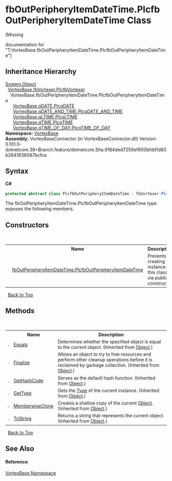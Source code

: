 # fbOutPeripheryItemDateTime.PlcfbOutPeripheryItemDateTime Class
 

\[Missing <summary> documentation for "T:VortexBase.fbOutPeripheryItemDateTime.PlcfbOutPeripheryItemDateTime"\]


## Inheritance Hierarchy
<a href="https://docs.microsoft.com/dotnet/api/system.object" target="_blank">System.Object</a><br />&nbsp;&nbsp;<a href="T_VortexBase_fbVortexer_PlcfbVortexer.md">VortexBase.fbVortexer.PlcfbVortexer</a><br />&nbsp;&nbsp;&nbsp;&nbsp;VortexBase.fbOutPeripheryItemDateTime.PlcfbOutPeripheryItemDateTime<br />&nbsp;&nbsp;&nbsp;&nbsp;&nbsp;&nbsp;<a href="T_VortexBase_qDATE_PlcqDATE.md">VortexBase.qDATE.PlcqDATE</a><br />&nbsp;&nbsp;&nbsp;&nbsp;&nbsp;&nbsp;<a href="T_VortexBase_qDATE_AND_TIME_PlcqDATE_AND_TIME.md">VortexBase.qDATE_AND_TIME.PlcqDATE_AND_TIME</a><br />&nbsp;&nbsp;&nbsp;&nbsp;&nbsp;&nbsp;<a href="T_VortexBase_qLTIME_PlcqLTIME.md">VortexBase.qLTIME.PlcqLTIME</a><br />&nbsp;&nbsp;&nbsp;&nbsp;&nbsp;&nbsp;<a href="T_VortexBase_qTIME_PlcqTIME.md">VortexBase.qTIME.PlcqTIME</a><br />&nbsp;&nbsp;&nbsp;&nbsp;&nbsp;&nbsp;<a href="T_VortexBase_qTIME_OF_DAY_PlcqTIME_OF_DAY.md">VortexBase.qTIME_OF_DAY.PlcqTIME_OF_DAY</a><br />
**Namespace:**&nbsp;<a href="N_VortexBase.md">VortexBase</a><br />**Assembly:**&nbsp;VortexBaseConnector (in VortexBaseConnector.dll) Version: 0.101.0-dotnetcore.38+Branch.feature/dotnetcore.Sha.9184ded7250ef900bfdd1d83b2841836087bcfce

## Syntax

**C#**<br />
``` C#
protected abstract class PlcfbOutPeripheryItemDateTime : fbVortexer.PlcfbVortexer
```

The fbOutPeripheryItemDateTime.PlcfbOutPeripheryItemDateTime type exposes the following members.


## Constructors
&nbsp;<table><tr><th></th><th>Name</th><th>Description</th></tr><tr><td>![Protected method](media/protmethod.gif "Protected method")</td><td><a href="M_VortexBase_fbOutPeripheryItemDateTime_PlcfbOutPeripheryItemDateTime__ctor.md">fbOutPeripheryItemDateTime.PlcfbOutPeripheryItemDateTime</a></td><td>
Prevents creating instance of this class via public constructor</td></tr></table>&nbsp;
<a href="#fboutperipheryitemdatetime.plcfboutperipheryitemdatetime-class">Back to Top</a>

## Methods
&nbsp;<table><tr><th></th><th>Name</th><th>Description</th></tr><tr><td>![Public method](media/pubmethod.gif "Public method")</td><td><a href="https://docs.microsoft.com/dotnet/api/system.object.equals#System_Object_Equals_System_Object_" target="_blank">Equals</a></td><td>
Determines whether the specified object is equal to the current object.
 (Inherited from <a href="https://docs.microsoft.com/dotnet/api/system.object" target="_blank">Object</a>.)</td></tr><tr><td>![Protected method](media/protmethod.gif "Protected method")</td><td><a href="https://docs.microsoft.com/dotnet/api/system.object.finalize#System_Object_Finalize" target="_blank">Finalize</a></td><td>
Allows an object to try to free resources and perform other cleanup operations before it is reclaimed by garbage collection.
 (Inherited from <a href="https://docs.microsoft.com/dotnet/api/system.object" target="_blank">Object</a>.)</td></tr><tr><td>![Public method](media/pubmethod.gif "Public method")</td><td><a href="https://docs.microsoft.com/dotnet/api/system.object.gethashcode#System_Object_GetHashCode" target="_blank">GetHashCode</a></td><td>
Serves as the default hash function.
 (Inherited from <a href="https://docs.microsoft.com/dotnet/api/system.object" target="_blank">Object</a>.)</td></tr><tr><td>![Public method](media/pubmethod.gif "Public method")</td><td><a href="https://docs.microsoft.com/dotnet/api/system.object.gettype#System_Object_GetType" target="_blank">GetType</a></td><td>
Gets the <a href="https://docs.microsoft.com/dotnet/api/system.type" target="_blank">Type</a> of the current instance.
 (Inherited from <a href="https://docs.microsoft.com/dotnet/api/system.object" target="_blank">Object</a>.)</td></tr><tr><td>![Protected method](media/protmethod.gif "Protected method")</td><td><a href="https://docs.microsoft.com/dotnet/api/system.object.memberwiseclone#System_Object_MemberwiseClone" target="_blank">MemberwiseClone</a></td><td>
Creates a shallow copy of the current <a href="https://docs.microsoft.com/dotnet/api/system.object" target="_blank">Object</a>.
 (Inherited from <a href="https://docs.microsoft.com/dotnet/api/system.object" target="_blank">Object</a>.)</td></tr><tr><td>![Public method](media/pubmethod.gif "Public method")</td><td><a href="https://docs.microsoft.com/dotnet/api/system.object.tostring#System_Object_ToString" target="_blank">ToString</a></td><td>
Returns a string that represents the current object.
 (Inherited from <a href="https://docs.microsoft.com/dotnet/api/system.object" target="_blank">Object</a>.)</td></tr></table>&nbsp;
<a href="#fboutperipheryitemdatetime.plcfboutperipheryitemdatetime-class">Back to Top</a>

## See Also


#### Reference
<a href="N_VortexBase.md">VortexBase Namespace</a><br />